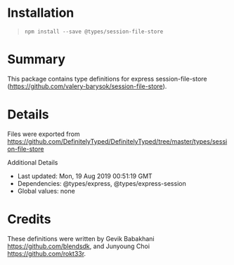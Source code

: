 # Installation
> `npm install --save @types/session-file-store`

# Summary
This package contains type definitions for express session-file-store (https://github.com/valery-barysok/session-file-store).

# Details
Files were exported from https://github.com/DefinitelyTyped/DefinitelyTyped/tree/master/types/session-file-store

Additional Details
 * Last updated: Mon, 19 Aug 2019 00:51:19 GMT
 * Dependencies: @types/express, @types/express-session
 * Global values: none

# Credits
These definitions were written by Gevik Babakhani <https://github.com/blendsdk>, and Junyoung Choi <https://github.com/rokt33r>.
